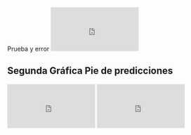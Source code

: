 <head>Prueba y error</head>
  
<iframe src="http://3a5e8fcd6de7.ngrok.io/#/notebook/2FBV8R4MG/paragraph/paragraph_1592868428236_-95018284?asIframe" width="100%" height="300" style="width: 200px; height: 100px; border: 0px"></iframe>

<boody> 
  <h2> Segunda Gráfica 
    Pie de predicciones
  </h2>  
</boody>
<iframe src="https://3a5e8fcd6de7.ngrok.io/#/notebook/2FBV8R4MG/paragraph/paragraph_1592868360220_-1800748781?asIframe" style="width: 200px; height: 100px; border: 0px"></iframe>
<iframe src="https://3a5e8fcd6de7.ngrok.io/#/notebook/2FBV8R4MG/paragraph/paragraph_1592867710364_-838756834?asIframe" style="width: 200px; height: 100px; border: 0px"></iframe>
